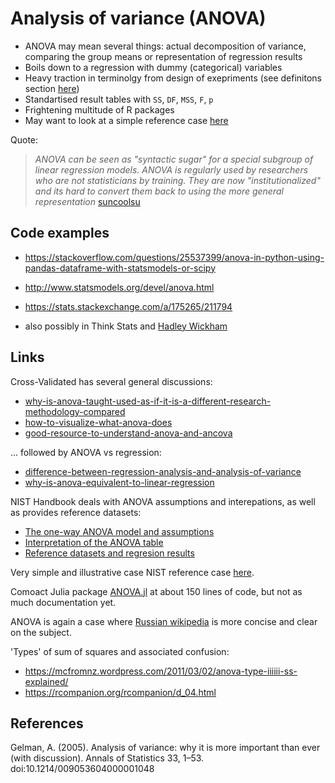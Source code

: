 Analysis of variance (ANOVA)
============================

- ANOVA may mean several things: actual decomposition of variance, comparing the group means or representation of regression results
- Boils down to a regression with dummy (categorical) variables
- Heavy traction in terminolgy from design of exepriments (see definitons section [here](https://en.wikipedia.org/wiki/Analysis_of_variance))
- Standartised result tables with `SS`, `DF`, `MSS`, `F`, `p`
- Frightening multitude of R packages
- May want to look at a simple reference case [here](https://www.itl.nist.gov/div898/strd/anova/SiRstv.html)


Quote:

> *ANOVA can be seen as "syntactic sugar" for a special subgroup of linear regression models. ANOVA is regularly used by researchers who are not statisticians by training. They are now "institutionalized" and its hard to convert them back to using the more general representation* [suncoolsu](https://stats.stackexchange.com/users/1307/suncoolsu)


Code examples
-------------

- <https://stackoverflow.com/questions/25537399/anova-in-python-using-pandas-dataframe-with-statsmodels-or-scipy>

- <http://www.statsmodels.org/devel/anova.html>

- https://stats.stackexchange.com/a/175265/211794
  
- also possibly in Think Stats and [Hadley Wickham](https://stats.stackexchange.com/a/5283/211794)
 

Links
-----

Cross-Validated has several general discussions:

- [why-is-anova-taught-used-as-if-it-is-a-different-research-methodology-compared](https://stats.stackexchange.com/questions/555/why-is-anova-taught-used-as-if-it-is-a-different-research-methodology-compared)
- [how-to-visualize-what-anova-does](https://stats.stackexchange.com/questions/5278/how-to-visualize-what-anova-does)
- [good-resource-to-understand-anova-and-ancova](https://stats.stackexchange.com/questions/2730/good-resource-to-understand-anova-and-ancova)

... followed by ANOVA vs regression:

- [difference-between-regression-analysis-and-analysis-of-variance](https://stats.stackexchange.com/questions/34616/difference-between-regression-analysis-and-analysis-of-variance)
- [why-is-anova-equivalent-to-linear-regression](https://stats.stackexchange.com/questions/175246/why-is-anova-equivalent-to-linear-regression)


NIST Handbook deals with ANOVA assumptions and interepations, as well as provides reference datasets: 

   - [The one-way ANOVA model and assumptions](https://www.itl.nist.gov/div898/handbook/prc/section4/prc432.htm)
   - [Interpretation of the ANOVA table](https://www.itl.nist.gov/div898/handbook/prc/section4/prc433.htm)
   - [Reference datasets and regresion results](https://www.itl.nist.gov/div898/strd/anova/anova.html)

Very simple and illustrative case NIST reference case [here](https://www.itl.nist.gov/div898/strd/anova/SiRstv.html).


Comoact Julia package [ANOVA.jl](https://github.com/marcpabst/ANOVA.jl) at about 150 lines of code, but not as much documentation yet.


ANOVA is again a case where [Russian wikipedia][ru] is more concise and clear on the subject.

[ru]: https://ru.wikipedia.org/wiki/%D0%94%D0%B8%D1%81%D0%BF%D0%B5%D1%80%D1%81%D0%B8%D0%BE%D0%BD%D0%BD%D1%8B%D0%B9_%D0%B0%D0%BD%D0%B0%D0%BB%D0%B8%D0%B7

'Types' of sum of squares and associated confusion:
- https://mcfromnz.wordpress.com/2011/03/02/anova-type-iiiiii-ss-explained/
- https://rcompanion.org/rcompanion/d_04.html

References
----------

Gelman, A. (2005). Analysis of variance: why it is more important than ever (with discussion). Annals of Statistics 33, 1–53. doi:10.1214/009053604000001048
